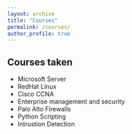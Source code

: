 ```yaml
---
layout: archive
title: "Courses"
permalink: /courses/
author_profile: true
---
```

<h2> Courses taken </h2>

<ul>
  
 <li> Microsoft Server </li>
 <li> RedHat Linux </li>
 <li> Cisco CCNA </li>
 <li> Enterprise management and security </li>
 <li> Palo Alto Firewalls </li>
 <li> Python Scripting </li>
 <li> Intrustion Detection </li>
 
 </ul>
 
